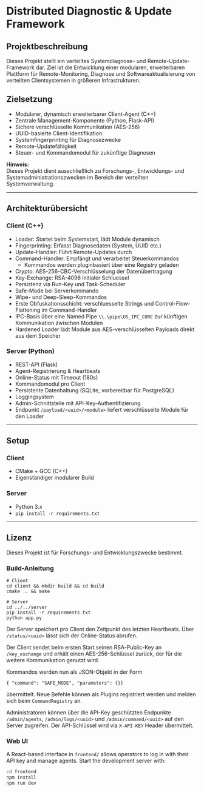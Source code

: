 # Distributed Diagnostic & Update Framework

## Projektbeschreibung

Dieses Projekt stellt ein verteiltes Systemdiagnose- und Remote-Update-Framework dar. Ziel ist die Entwicklung einer modularen, erweiterbaren Plattform für Remote-Monitoring, Diagnose und Softwareaktualisierung von verteilten Clientsystemen in größeren Infrastrukturen.

## Zielsetzung

- Modularer, dynamisch erweiterbarer Client-Agent (C++)
- Zentrale Management-Komponente (Python, Flask-API)
- Sichere verschlüsselte Kommunikation (AES-256)
- UUID-basierte Client-Identifikation
- Systemfingerprinting für Diagnosezwecke
- Remote-Updatefähigkeit
- Steuer- und Kommandomodul für zukünftige Diagnosen

**Hinweis:**  
Dieses Projekt dient ausschließlich zu Forschungs-, Entwicklungs- und Systemadministrationszwecken im Bereich der verteilten Systemverwaltung.

---

## Architekturübersicht

### Client (C++)

- Loader: Startet beim Systemstart, lädt Module dynamisch
- Fingerprinting: Erfasst Diagnosedaten (System, UUID etc.)
- Update-Handler: Führt Remote-Updates durch
- Command-Handler: Empfängt und verarbeitet Steuerkommandos
  - Kommandos werden pluginbasiert über eine Registry geladen
- Crypto: AES-256-CBC-Verschlüsselung der Datenübertragung
- Key-Exchange: RSA-4096 initialer Schluessel
- Persistenz via Run-Key und Task-Scheduler
- Safe-Mode bei Serverkommando
- Wipe- und Deep-Sleep-Kommandos
- Erste Obfuskationsschicht: verschluesselte Strings und Control-Flow-Flattening im Command-Handler
- IPC-Basis über eine Named Pipe `\\.\pipe\US_IPC_CORE` zur künftigen Kommunikation zwischen Modulen
- Hardened Loader lädt Module aus AES-verschlüsselten Payloads direkt aus dem Speicher

### Server (Python)

- REST-API (Flask)
- Agent-Registrierung & Heartbeats
- Online-Status mit Timeout (180s)
- Kommandomodul pro Client
- Persistente Datenhaltung (SQLite, vorbereitbar für PostgreSQL)
- Loggingsystem
- Admin-Schnittstelle mit API-Key-Authentifizierung
- Endpunkt `/payload/<uuid>/<module>` liefert verschlüsselte Module für den Loader

---

## Setup

### Client
- CMake + GCC (C++)
- Eigenständiger modularer Build

### Server
- Python 3.x
- `pip install -r requirements.txt`

---

## Lizenz

Dieses Projekt ist für Forschungs- und Entwicklungszwecke bestimmt.

### Build-Anleitung

```
# Client
cd client && mkdir build && cd build
cmake .. && make

# Server
cd ../../server
pip install -r requirements.txt
python app.py
```
Der Server speichert pro Client den Zeitpunkt des letzten Heartbeats. Über `/status/<uuid>` lässt sich der Online-Status abrufen.

Der Client sendet beim ersten Start seinen RSA-Public-Key an `/key_exchange` und
erhält einen AES-256-Schlüssel zurück, der für die weitere Kommunikation
genutzt wird.

Kommandos werden nun als JSON-Objekt in der Form

```
{ "command": "SAFE_MODE", "parameters": {}}
```
übermittelt. Neue Befehle können als Plugins registriert werden und melden sich
beim `CommandRegistry` an.

Administratoren können über die API-Key geschützten Endpunkte `/admin/agents`,
`/admin/logs/<uuid>` und `/admin/command/<uuid>` auf den Server zugreifen. Der
API-Schlüssel wird via `X-API-KEY` Header übermittelt.

### Web UI

A React-based interface in `frontend/` allows operators to log in with their API key and manage agents. Start the development server with:

```bash
cd frontend
npm install
npm run dev
```
